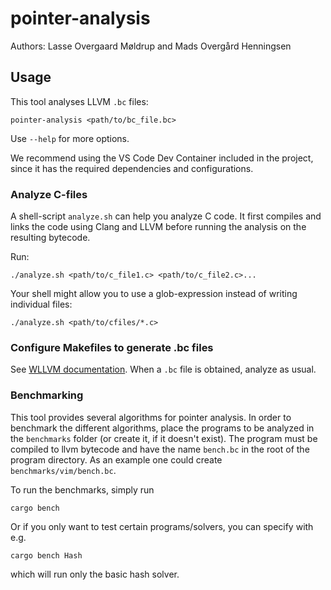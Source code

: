 # pointer-analysis

Authors: Lasse Overgaard Møldrup and Mads Overgård Henningsen

## Usage

This tool analyses LLVM `.bc` files:

```
pointer-analysis <path/to/bc_file.bc>
```

Use `--help` for more options.

We recommend using the VS Code Dev Container included in the project, since it has the required dependencies and configurations.

### Analyze C-files

A shell-script `analyze.sh` can help you analyze C code. It first compiles and links the code using Clang and LLVM before running the analysis on the resulting bytecode.

Run:
```
./analyze.sh <path/to/c_file1.c> <path/to/c_file2.c>...
```

Your shell might allow you to use a glob-expression instead of writing individual files:

```
./analyze.sh <path/to/cfiles/*.c>
```

### Configure Makefiles to generate .bc files

See [WLLVM documentation](https://github.com/travitch/whole-program-llvm#building-a-bitcode-archive-then-extracting-the-bitcode). When a `.bc` file is obtained, analyze as usual.

### Benchmarking

This tool provides several algorithms for pointer analysis. In order to benchmark the different algorithms, place the programs to be analyzed in the `benchmarks` folder (or create it, if it doesn't exist). The program must be compiled to llvm bytecode and have the name `bench.bc` in the root of the program directory.
As an example one could create `benchmarks/vim/bench.bc`.

To run the benchmarks, simply run
```
cargo bench
```
Or if you only want to test certain programs/solvers, you can specify with e.g.
```
cargo bench Hash
```
which will run only the basic hash solver.